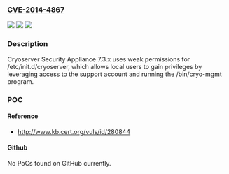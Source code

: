 ### [CVE-2014-4867](https://cve.mitre.org/cgi-bin/cvename.cgi?name=CVE-2014-4867)
![](https://img.shields.io/static/v1?label=Product&message=n%2Fa&color=blue)
![](https://img.shields.io/static/v1?label=Version&message=n%2Fa&color=blue)
![](https://img.shields.io/static/v1?label=Vulnerability&message=n%2Fa&color=brighgreen)

### Description

Cryoserver Security Appliance 7.3.x uses weak permissions for /etc/init.d/cryoserver, which allows local users to gain privileges by leveraging access to the support account and running the /bin/cryo-mgmt program.

### POC

#### Reference
- http://www.kb.cert.org/vuls/id/280844

#### Github
No PoCs found on GitHub currently.

